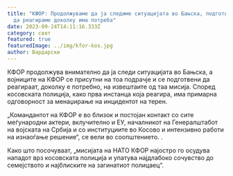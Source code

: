 ```yaml
---
title: "КФОР: Продолжуваме да ја следиме ситуацијата во Бањска, подготвени сме
  да реагираме доколку има потреба"
date: 2023-09-24T14:11:16.333Z
category: свет
featured: true
featuredImage: ../img/kfor-kos.jpg
author: Вардарски
---
```

КФОР продолжува внимателно да ја следи ситуацијата во Бањска, а војниците на КФОР се присутни на тоа подрачје и се подготвени да реагираат, доколку е потребно, на извештаите од таа мисија.
Според косовската полиција, како прва инстанца која реагира, има примарна одговорност за менаџирање на инцидентот на терен.

„Командантот на КФОР е во близок и постојан контакт со сите меѓународни актери, вклучително и ЕУ, началникот на Генералштабот на војската на Србија и со институциите во Косово и интензивно работи на изнаоѓање решение“, се вели во соопштението. .

Како што посочуваат, „мисијата на НАТО КФОР најостро го осудува нападот врз косовската полиција и упатува најдлабоко сочувство до семејството и најблиските на загинатиот полицаец“.